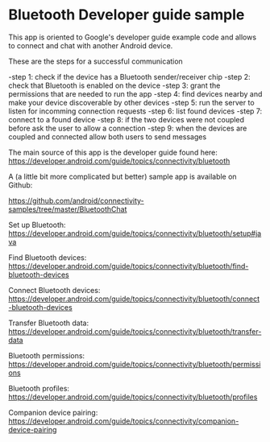 # Bluetooth Developer guide sample

This app is oriented to Google's developer guide example code and allows to connect and chat 
with another Android device.

These are the steps for a successful communication

-step 1: check if the device has a Bluetooth sender/receiver chip
-step 2: check that Bluetooth is enabled on the device
-step 3: grant the permissions that are needed to run the app
-step 4: find devices nearby and make your device discoverable by other devices
-step 5: run the server to listen for incomming connection requests
-step 6: list found devices
-step 7: connect to a found device
-step 8: if the two devices were not coupled before ask the user to allow a connection
-step 9: when the devices are coupled and connected allow both users to send messages

The main source of this app is the developer guide found here: https://developer.android.com/guide/topics/connectivity/bluetooth

A (a little bit more complicated but better) sample app is available on Github:

https://github.com/android/connectivity-samples/tree/master/BluetoothChat

Set up Bluetooth: https://developer.android.com/guide/topics/connectivity/bluetooth/setup#java

Find Bluetooth devices: https://developer.android.com/guide/topics/connectivity/bluetooth/find-bluetooth-devices

Connect Bluetooth devices: https://developer.android.com/guide/topics/connectivity/bluetooth/connect-bluetooth-devices

Transfer Bluetooth data: https://developer.android.com/guide/topics/connectivity/bluetooth/transfer-data

Bluetooth permissions: https://developer.android.com/guide/topics/connectivity/bluetooth/permissions

Bluetooth profiles: https://developer.android.com/guide/topics/connectivity/bluetooth/profiles

Companion device pairing: https://developer.android.com/guide/topics/connectivity/companion-device-pairing

